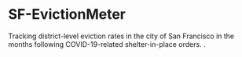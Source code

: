 # SF-EvictionMeter
Tracking district-level eviction rates in the city of San Francisco in the months following COVID-19-related shelter-in-place orders. .




